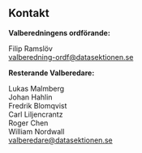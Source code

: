 ## Kontakt

**Valberedningens ordförande:** 

Filip Ramslöv<br>
[valberedning-ordf@datasektionen.se](mailto:valberedning-ordf@datasektionen.se)

**Resterande Valberedare:**

Lukas Malmberg<br>
Johan Hahlin<br>
Fredrik Blomqvist<br>
Carl Liljencrantz<br>
Roger Chen<br>
William Nordwall<br>
[valberedare@datasektionen.se](mailto:valberedare@datasektionen.se)
